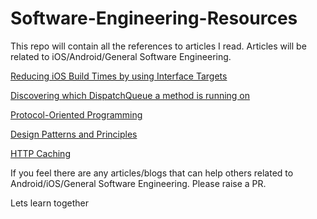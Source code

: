 # Software-Engineering-Resources

This repo will contain all the references to articles I read.
Articles will be related to iOS/Android/General Software Engineering.


[Reducing iOS Build Times by using Interface Targets](https://swiftrocks.com/reducing-ios-build-times-by-using-interface-targets)

[Discovering which DispatchQueue a method is running on](https://swiftrocks.com/discovering-which-dispatchqueue-a-method-is-running-on)

[Protocol-Oriented Programming](https://scotteg.github.io/protocol-oriented-programming)

[Design Patterns and Principles](https://github.com/piyush6348/Design-Patterns)

[HTTP Caching](https://roadmap.sh/guides/http-caching)

If you feel there are any articles/blogs that can help others related to Android/iOS/General Software Engineering.
Please raise a PR. 

Lets learn together 